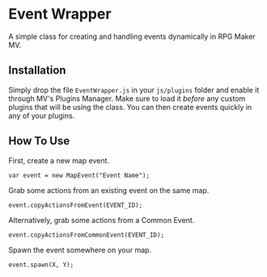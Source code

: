 # Event Wrapper

A simple class for creating and handling events dynamically in RPG Maker MV.

## Installation

Simply drop the file `EventWrapper.js` in your `js/plugins` folder and enable it through MV's Plugins Manager. Make sure to load it *before* any custom plugins that will be using the class. You can then create events quickly in any of your plugins.

## How To Use

First, create a new map event.

```
var event = new MapEvent("Event Name");
```

Grab some actions from an existing event on the same map. 

```
event.copyActionsFromEvent(EVENT_ID);
```

Alternatively, grab some actions from a Common Event.

```
event.copyActionsFromCommonEvent(EVENT_ID);
```

Spawn the event somewhere on your map.

```
event.spawn(X, Y);
```